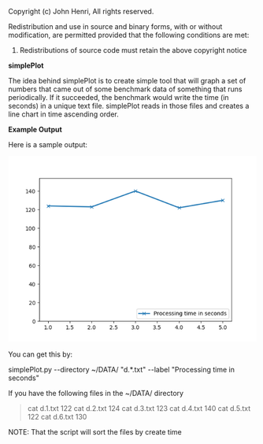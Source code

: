 Copyright (c) John Henri, All rights reserved.

Redistribution and use in source and binary forms, with or without modification, are permitted provided that the following conditions are met:
1. Redistributions of source code must retain the above copyright notice


**simplePlot**

The idea behind simplePlot is to create simple tool that will graph a set of numbers
that came out of some benchmark data of something that runs periodically.  If it
succeeded, the benchmark would write the time (in seconds) in a unique text file.
simplePlot reads in those files and creates a line chart in time ascending order.

**Example Output**

Here is a sample output:

![alt text](https://github.com/jakojon/public_tools/blob/master/simplePlot/example.png "Example output")

You can get this by:

  simplePlot.py --directory ~/DATA/ "d.*.txt" --label "Processing time in seconds"

If you have the following files in the ~/DATA/ directory

> cat d.1.txt
  122
> cat d.2.txt
  124
> cat d.3.txt
  123
> cat d.4.txt
  140
> cat d.5.txt
  122
> cat d.6.txt
  130

NOTE: That the script will sort the files by create time